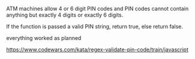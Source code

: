 ATM machines allow 4 or 6 digit PIN codes and PIN codes cannot contain anything but exactly 4 digits or exactly 6 digits.

If the function is passed a valid PIN string, return true, else return false.

everything worked as planned 

https://www.codewars.com/kata/regex-validate-pin-code/train/javascript